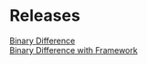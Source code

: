 # Releases
[Binary Difference](https://github.com/mbwilding/BinaryDifference/releases/download/1.0/BinaryDifference.exe)<br />
[Binary Difference with Framework](https://github.com/mbwilding/BinaryDifference/releases/download/1.0/BinaryDifference-Core.zip)
